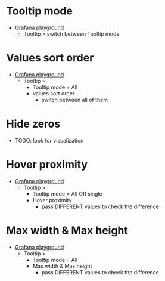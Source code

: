 # Tooltip mode
* [Grafana playground](https://play.grafana.org/d/000000016/time-series-graphs?orgId=1&from=now-1h&to=now&timezone=browser&editPanel=220&showCategory=Tooltip)
  * Tooltip > switch between Tooltip mode

# Values sort order
* [Grafana playground](https://play.grafana.org/d/000000016/time-series-graphs?orgId=1&from=now-1h&to=now&timezone=browser&editPanel=220&showCategory=Tooltip)
  * Tooltip >
    * Tooltip mode = All
    * values sort order
      * switch between all of them

# Hide zeros
* TODO: look for visualization

# Hover proximity
* [Grafana playground](https://play.grafana.org/d/000000016/time-series-graphs?orgId=1&from=now-1h&to=now&timezone=browser&editPanel=220&showCategory=Tooltip)
  * Tooltip >
    * Tooltip mode = All OR single
    * Hover proximity
      * pass DIFFERENT values to check the difference

# Max width & Max height
* [Grafana playground](https://play.grafana.org/d/000000016/time-series-graphs?orgId=1&from=now-1h&to=now&timezone=browser&editPanel=220&showCategory=Tooltip)
  * Tooltip >
    * Tooltip mode = All
    * Max width & Max height
      * pass DIFFERENT values to check the difference
